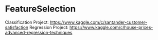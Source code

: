 # FeatureSelection

Classification Project: https://www.kaggle.com/c/santander-customer-satisfaction
Regression Project: https://www.kaggle.com/c/house-prices-advanced-regression-techniques
